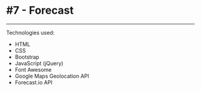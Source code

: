 # #7 - Forecast
---
Technologies used:
- HTML
- CSS
- Bootstrap
- JavaScript (jQuery)
- Font Awesome
- Google Maps Geolocation API
- Forecast.io API
